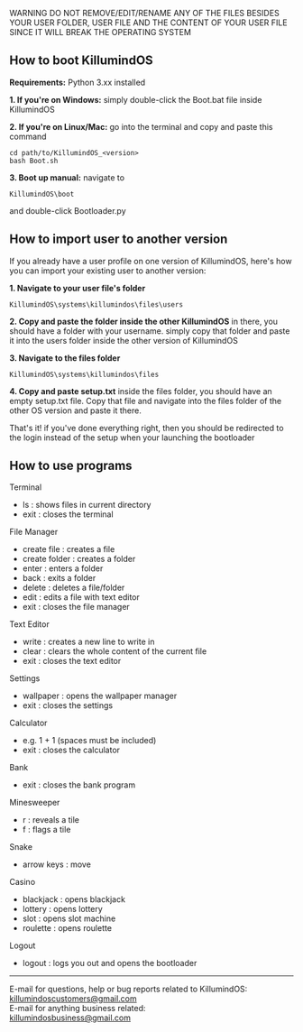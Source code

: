 WARNING DO NOT REMOVE/EDIT/RENAME ANY OF THE FILES BESIDES YOUR USER FOLDER, USER FILE AND THE CONTENT OF YOUR USER FILE SINCE IT WILL BREAK THE OPERATING SYSTEM



## How to boot KillumindOS

**Requirements:** Python 3.xx installed

**1. If you're on Windows:**
simply double-click the Boot.bat file inside KillumindOS

**2. If you're on Linux/Mac:**
go into the terminal and copy and paste this command
```
cd path/to/KillumindOS_<version>
bash Boot.sh
```
**3. Boot up manual:**
navigate to
```
KillumindOS\boot
```
and double-click Bootloader.py



## How to import user to another version

If you already have a user profile on one version of KillumindOS, here's how you can import your existing user to another version:
 
**1. Navigate to your user file's folder**
```
KillumindOS\systems\killumindos\files\users
```
**2. Copy and paste the folder inside the other KillumindOS**
in there, you should have a folder with your username.
simply copy that folder and paste it into the users folder inside the other version of KillumindOS

**3. Navigate to the files folder**
```
KillumindOS\systems\killumindos\files
```
**4. Copy and paste setup.txt**
inside the files folder, you should have an empty setup.txt file. Copy that file and navigate into the files folder of the other OS version and paste it there.

That's it! if you've done everything right, then you should be redirected to the login instead of the setup when your launching the bootloader



## How to use programs

Terminal
- ls : shows files in current directory
- exit : closes the terminal

File Manager
- create file : creates a file
- create folder : creates a folder
- enter : enters a folder
- back : exits a folder
- delete : deletes a file/folder
- edit : edits a file with text editor
- exit : closes the file manager

Text Editor
- write : creates a new line to write in
- clear : clears the whole content of the current file
- exit : closes the text editor

Settings
- wallpaper : opens the wallpaper manager
- exit : closes the settings

Calculator
- e.g. 1 + 1 (spaces must be included)
- exit : closes the calculator

Bank
- exit : closes the bank program

Minesweeper
- r <row> <column> : reveals a tile
- f <row> <column> : flags a tile

Snake
- arrow keys : move

Casino
- blackjack : opens blackjack
- lottery : opens lottery
- slot : opens slot machine
- roulette : opens roulette

Logout
- logout : logs you out and opens the bootloader



--------------------------------------------------------------------------------------------------------------------------
E-mail for questions, help or bug reports related to KillumindOS:  
killumindoscustomers@gmail.com  
E-mail for anything business related:  
killumindosbusiness@gmail.com
